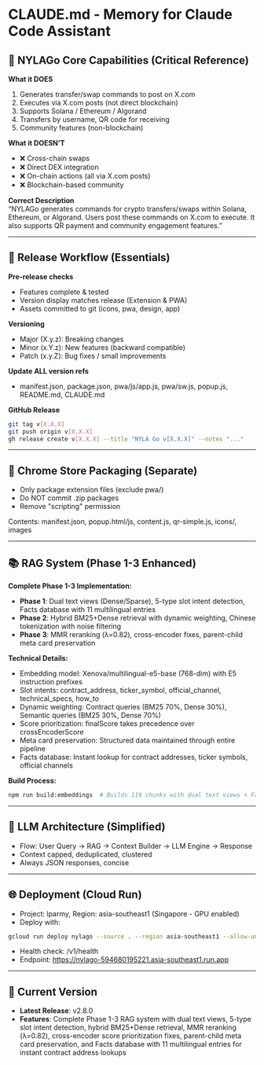 # CLAUDE.md - Memory for Claude Code Assistant

## 🎯 NYLAGo Core Capabilities (Critical Reference)
**What it DOES**
1. Generates transfer/swap commands to post on X.com  
2. Executes via X.com posts (not direct blockchain)  
3. Supports Solana / Ethereum / Algorand  
4. Transfers by username, QR code for receiving  
5. Community features (non-blockchain)  

**What it DOESN’T**
- ❌ Cross-chain swaps  
- ❌ Direct DEX integration  
- ❌ On-chain actions (all via X.com posts)  
- ❌ Blockchain-based community  

**Correct Description**  
“NYLAGo generates commands for crypto transfers/swaps within Solana, Ethereum, or Algorand. Users post these commands on X.com to execute. It also supports QR payment and community engagement features.”

---

## 🚀 Release Workflow (Essentials)

**Pre-release checks**
- Features complete & tested  
- Version display matches release (Extension & PWA)  
- Assets committed to git (icons, pwa, design, app)  

**Versioning**
- Major (X.y.z): Breaking changes  
- Minor (x.Y.z): New features (backward compatible)  
- Patch (x.y.Z): Bug fixes / small improvements  

**Update ALL version refs**
- manifest.json, package.json, pwa/js/app.js, pwa/sw.js, popup.js, README.md, CLAUDE.md

**GitHub Release**
```bash
git tag v[X.X.X]
git push origin v[X.X.X]
gh release create v[X.X.X] --title "NYLA Go v[X.X.X]" --notes "..."
```

---

## 🏪 Chrome Store Packaging (Separate)
- Only package extension files (exclude pwa/)  
- Do NOT commit .zip packages  
- Remove "scripting" permission  

Contents: manifest.json, popup.html/js, content.js, qr-simple.js, icons/, images  

---

## 📚 RAG System (Phase 1-3 Enhanced)
**Complete Phase 1-3 Implementation:**
- **Phase 1**: Dual text views (Dense/Sparse), 5-type slot intent detection, Facts database with 11 multilingual entries
- **Phase 2**: Hybrid BM25+Dense retrieval with dynamic weighting, Chinese tokenization with noise filtering
- **Phase 3**: MMR reranking (λ=0.82), cross-encoder fixes, parent-child meta card preservation

**Technical Details:**
- Embedding model: Xenova/multilingual-e5-base (768-dim) with E5 instruction prefixes
- Slot intents: contract_address, ticker_symbol, official_channel, technical_specs, how_to
- Dynamic weighting: Contract queries (BM25 70%, Dense 30%), Semantic queries (BM25 30%, Dense 70%)
- Score prioritization: finalScore takes precedence over crossEncoderScore
- Meta card preservation: Structured data maintained through entire pipeline
- Facts database: Instant lookup for contract addresses, ticker symbols, official channels

**Build Process:**
```bash
npm run build:embeddings  # Builds 119 chunks with dual text views + Facts DB
```

---

## 🧠 LLM Architecture (Simplified)
- Flow: User Query → RAG → Context Builder → LLM Engine → Response  
- Context capped, deduplicated, clustered  
- Always JSON responses, concise  

---

## 🌐 Deployment (Cloud Run)
- Project: lparmy, Region: asia-southeast1 (Singapore - GPU enabled)  
- Deploy with:
```bash
gcloud run deploy nylago --source . --region asia-southeast1 --allow-unauthenticated
```
- Health check: /v1/health  
- Endpoint: https://nylago-594680195221.asia-southeast1.run.app  

---

## 📌 Current Version
- **Latest Release**: v2.8.0  
- **Features**: Complete Phase 1-3 RAG system with dual text views, 5-type slot intent detection, hybrid BM25+Dense retrieval, MMR reranking (λ=0.82), cross-encoder score prioritization fixes, parent-child meta card preservation, and Facts database with 11 multilingual entries for instant contract address lookups  
